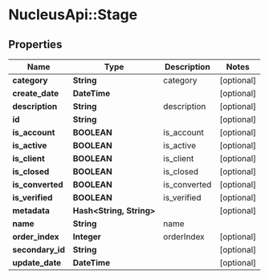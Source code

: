# NucleusApi::Stage

## Properties
Name | Type | Description | Notes
------------ | ------------- | ------------- | -------------
**category** | **String** | category | [optional] 
**create_date** | **DateTime** |  | [optional] 
**description** | **String** | description | [optional] 
**id** | **String** |  | [optional] 
**is_account** | **BOOLEAN** | is_account | [optional] 
**is_active** | **BOOLEAN** | is_active | [optional] 
**is_client** | **BOOLEAN** | is_client | [optional] 
**is_closed** | **BOOLEAN** | is_closed | [optional] 
**is_converted** | **BOOLEAN** | is_converted | [optional] 
**is_verified** | **BOOLEAN** | is_verified | [optional] 
**metadata** | **Hash&lt;String, String&gt;** |  | [optional] 
**name** | **String** | name | 
**order_index** | **Integer** | orderIndex | [optional] 
**secondary_id** | **String** |  | [optional] 
**update_date** | **DateTime** |  | [optional] 


